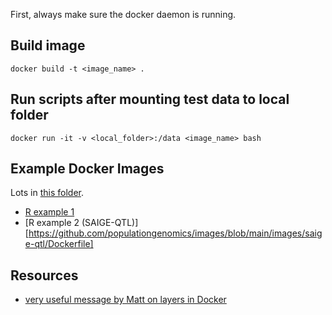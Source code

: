 First, always make sure the docker daemon is running.

## Build image

```
docker build -t <image_name> . 
```

## Run scripts after mounting test data to local folder

```
docker run -it -v <local_folder>:/data <image_name> bash
```

## Example Docker Images

Lots in [this folder](https://github.com/populationgenomics/images/tree/main/images).

* [R example 1](https://github.com/populationgenomics/images/blob/main/images/str-r/Dockerfile)
* [R example 2 (SAIGE-QTL)][https://github.com/populationgenomics/images/blob/main/images/saige-qtl/Dockerfile]

## Resources

* [very useful message by Matt on layers in Docker](https://computationalgenomics.slack.com/archives/D02PT77HWBX/p1675225524346549)
